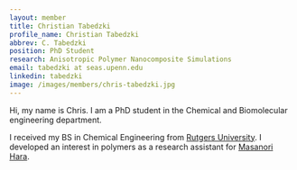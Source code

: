 ```yaml
---
layout: member
title: Christian Tabedzki
profile_name: Christian Tabedzki
abbrev: C. Tabedzki
position: PhD Student
research: Anisotropic Polymer Nanocomposite Simulations
email: tabedzki at seas.upenn.edu
linkedin: tabedzki 
image: /images/members/chris-tabedzki.jpg
---
```


Hi, my name is Chris. I am a PhD student in the Chemical and Biomolecular engineering department.

I received my BS in Chemical Engineering from [Rutgers University](http://cbe.rutgers.edu). I developed an interest in polymers as a research assistant for [Masanori Hara](http://soe.rutgers.edu/hara-masanori). 
